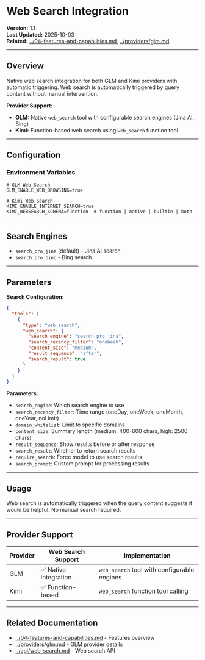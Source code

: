 # Web Search Integration

**Version:** 1.1  
**Last Updated:** 2025-10-03  
**Related:** [../04-features-and-capabilities.md](../04-features-and-capabilities.md), [../providers/glm.md](../providers/glm.md)

---

## Overview

Native web search integration for both GLM and Kimi providers with automatic triggering. Web search is automatically triggered by query content without manual intervention.

**Provider Support:**
- **GLM:** Native `web_search` tool with configurable search engines (Jina AI, Bing)
- **Kimi:** Function-based web search using `web_search` function tool

---

## Configuration

### Environment Variables

```env
# GLM Web Search
GLM_ENABLE_WEB_BROWSING=true

# Kimi Web Search
KIMI_ENABLE_INTERNET_SEARCH=true
KIMI_WEBSEARCH_SCHEMA=function  # function | native | builtin | both
```

---

## Search Engines

- `search_pro_jina` (default) - Jina AI search
- `search_pro_bing` - Bing search

---

## Parameters

**Search Configuration:**
```json
{
  "tools": [
    {
      "type": "web_search",
      "web_search": {
        "search_engine": "search_pro_jina",
        "search_recency_filter": "oneWeek",
        "content_size": "medium",
        "result_sequence": "after",
        "search_result": true
      }
    }
  ]
}
```

**Parameters:**
- `search_engine`: Which search engine to use
- `search_recency_filter`: Time range (oneDay, oneWeek, oneMonth, oneYear, noLimit)
- `domain_whitelist`: Limit to specific domains
- `content_size`: Summary length (medium: 400-600 chars, high: 2500 chars)
- `result_sequence`: Show results before or after response
- `search_result`: Whether to return search results
- `require_search`: Force model to use search results
- `search_prompt`: Custom prompt for processing results

---

## Usage

Web search is automatically triggered when the query content suggests it would be helpful. No manual search required.

---

## Provider Support

| Provider | Web Search Support | Implementation |
|----------|-------------------|----------------|
| GLM | ✅ Native integration | `web_search` tool with configurable engines |
| Kimi | ✅ Function-based | `web_search` function tool calling |

---

## Related Documentation

- [../04-features-and-capabilities.md](../04-features-and-capabilities.md) - Features overview
- [../providers/glm.md](../providers/glm.md) - GLM provider details
- [../api/web-search.md](../api/web-search.md) - Web search API

